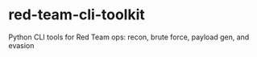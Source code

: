 # red-team-cli-toolkit
Python CLI tools for Red Team ops: recon, brute force, payload gen, and evasion
